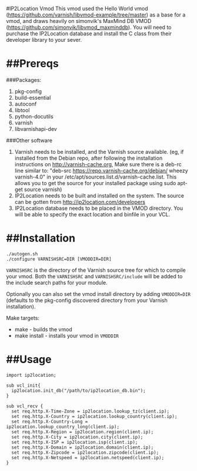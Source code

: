 #IP2Location Vmod
This vmod used the Hello World vmod (https://github.com/varnish/libvmod-example/tree/master) as a base for a vmod, and draws heavily on simonvik's MaxMind DB VMOD (https://github.com/simonvik/libvmod_maxminddb).
You will need to purchase the IP2Location database and install the C class from their developer library to your sever.

##Prereqs
==============
###Packages:
1. pkg-config
2. build-essential
3. autoconf
4. libtool
6. python-docutils
7. varnish
8. libvarnishapi-dev

###Other software
1. Varnish needs to be installed, and the Varnish source available. (eg, if installed from the Debian repo, after following the installation instructions on http://varnish-cache.org, Make sure there is a deb-rc line similar to: "deb-src https://repo.varnish-cache.org/debian/ wheezy varnish-4.0" in your /etc/apt/sources.list.d/varnish-cache.list. This allows you to get the source for your installed package using sudo apt-get source varnish)
2. IP2Location needs to be built and installed on the system. The source can be gotten from http://ip2location.com/developers
3. IP2Location database needs to be placed in the VMOD directory. You will be able to specify the exact location and binfile in your VCL.

##Installation
==============
    ./autogen.sh
    ./configure VARNISHSRC=DIR [VMODDIR=DIR]

`VARNISHSRC` is the directory of the Varnish source tree for which to
compile your vmod. Both the `VARNISHSRC` and `VARNISHSRC/include`
will be added to the include search paths for your module.

Optionally you can also set the vmod install directory by adding
`VMODDIR=DIR` (defaults to the pkg-config discovered directory from your
Varnish installation).

Make targets:

* make - builds the vmod
* make install - installs your vmod in `VMODDIR`

##Usage
==============
```
import ip2location;

sub vcl_init{
  ip2location.init_db("/path/to/ip2location_db.bin");
}

sub vcl_recv {
  set req.http.X-Time-Zone = ip2location.lookup_tz(client.ip);
  set req.http.X-Country = ip2location.lookup_country(client.ip);
  set req.http.X-Country-Long = ip2location.lookup_country_long(client.ip);
  set req.http.X-Region = ip2location.region(client.ip);
  set req.http.X-City = ip2location.city(client.ip);
  set req.http.X-ISP = ip2location.isp(client.ip);
  set req.http.X-Domain = ip2location.domain(client.ip);
  set req.http.X-Zipcode = ip2location.zipcode(client.ip);
  set req.http.X-Netspeed = ip2location.netspeed(client.ip);
}
```